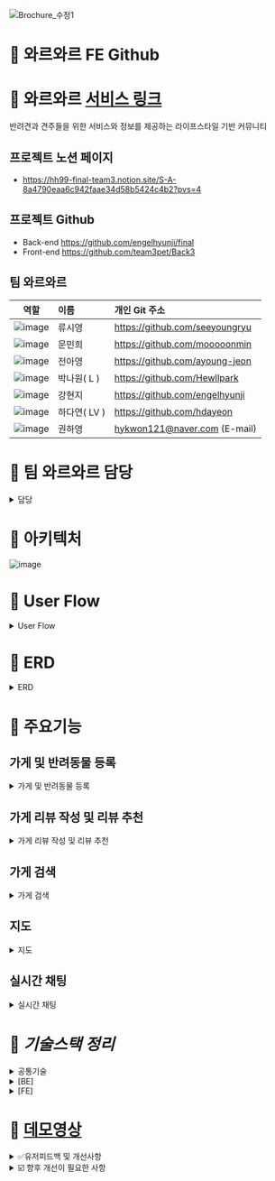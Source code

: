 ![Brochure_수정1](https://github.com/engelhyunji/final/assets/147478174/f94f141f-bf5a-4bc4-b06d-3718dc36e494)


# 🐶 와르와르 FE Github
# 🐶 와르와르 [서비스 링크](https://final-pi-five.vercel.app/)
반려견과 견주들을 위한 서비스와 정보를 제공하는 라이프스타일 기반 커뮤니티

## 프로젝트 노션 페이지
- https://hh99-final-team3.notion.site/S-A-8a4790eaa6c942faae34d58b5424c4b2?pvs=4
## 프로젝트 Github
- Back-end  https://github.com/engelhyunji/final
- Front-end  https://github.com/team3pet/Back3

## 팀 와르와르
| 역할 | 이름 | 개인 Git 주소 |
|    :---:     | :---           | :---          |
|![image](https://github.com/engelhyunji/final/assets/147478174/71bf1b7c-e1c0-4208-b6d2-548f0083dd37)| 류시영     | https://github.com/seeyoungryu |
| ![image](https://github.com/engelhyunji/final/assets/147478174/71bf1b7c-e1c0-4208-b6d2-548f0083dd37)     | 문민희       | https://github.com/mooooonmin    |
| ![image](https://github.com/engelhyunji/final/assets/147478174/71bf1b7c-e1c0-4208-b6d2-548f0083dd37)     | 전아영       |https://github.com/ayoung-jeon   |
| ![image](https://github.com/engelhyunji/final/assets/147478174/71bf1b7c-e1c0-4208-b6d2-548f0083dd37)     | 박나원( L ) | https://github.com/Hewllpark      |
| ![image](https://github.com/engelhyunji/final/assets/147478174/0cf31df6-9185-4ec1-bc65-78e2129b29e4)| 강현지       | https://github.com/engelhyunji |
| ![image](https://github.com/engelhyunji/final/assets/147478174/0cf31df6-9185-4ec1-bc65-78e2129b29e4)| 하다연( LV )| https://github.com/hdayeon |
| ![image](https://github.com/engelhyunji/final/assets/147478174/96b6cc7c-0b61-4b41-a424-9a37d837c4ce)| 권하영       | hykwon121@naver.com (E-mail)|

# 🐾 팀 와르와르 담당
<details>
<summary>담당</summary> 

| 역할 | 이름 | 분담 |
| --- | --- | --- |
| Spring | 류시영 | ‣ 반려동물<br>   - 반려동물 등록, 수정, 삭제<br>   - 페이지네이션 및 정렬 (미구현시 제외)<br>‣ 반려동물 좋아요 (미구현시 제외)<br>   - 좋아요 등록, 삭제, 조회<br>‣ 반려동물 이미지<br> - 등록, 수정 삭제<br>‣ 테스트서버 (http)<br>   - AWS EC2, RDS(MySQL), S3<br>‣ 스케쥴링 서비스 로직 |
| Spring | 문민희 | ‣ 유저<br>   - 회원가입, 로그인(Access/Refresh), 로그아웃<br>‣ 가게<br>   - 가게 등록, 조회, 수정, 삭제<br>‣ 마이페이지<br>   - 내가 등록한 가게, 반려동물, 채팅방 조회<br>   - 내 채팅방의 해시태그 추가, 삭제<br>‣ 채팅<br>   - 채팅방 목록 및 해시태그 목록 조회<br>   - 인기 해시태그 조회<br>   - WebSocket, Stomp 기반 실시간 채팅<br>‣ 테스트서버 (http, https)<br>   - AWS EC2, RDS(MySQL), S3, CodeDeploy<br>‣ Redis<br>   - Refresh Token + JTI 저장<br>   - 채팅방 관련 데이터 저장<br>   - Pub/Sub<br>   - 중복 접속 방지를 위한 JTI 저장<br>‣ Swagger |
| Spring | 전아영 | ‣ 회원가입<br>   - 이메일 인증<br>‣ 이미지<br> - 이미지 관련 등록, 수정, 삭제<br>‣ 가게<br>   - 가게 등록, 조회, 수정, 삭제<br>   - 키워드 검색 (Query DSL)<br>‣ 리뷰<br>    - 리뷰 등록, 조회, 삭제<br>‣ 좋아요<br>   - 등록, 조회, 삭제 |
| Spring✨ | 박나원(L) | ‣ 배포<br>  - Github Actions + Codedeploy, Nginx 서버관리<br>‣ 서버<br>  - 가게, 펫 이미지 관리 (AWS S3)<br>  - 데이터베이스 관리 (AWS RDS - MySQL)<br>  - FE/BE 서버 인프라 조성 (HTTPS - AWS Route53, ACM, EC2)<br>‣ 유저<br>   - 회원탈퇴 (hard delete)<br>‣ 위치정보 (수정 예정!!)<br>  - 카카오 api - 데이터 요청 및 변환, 저장 로직 |
| React | 강현지 | ‣ 반려동물 페이지<br>   - 반려동물 등록, 수정, 삭제<br>‣ 지도 페이지<br>   - 카카오 api<br>   - 가게 주소 등록 및 검색<br>   - 가게 목록 조회<br>   - 위치 마커 표시<br>‣ 메인 페이지<br>   - 가게 조회 상세페이지 이동<br>   - 반려동물 조회 상세페이지 이동<br>   - 케러셀 |
| React ✨ | 하다연(VL) | ‣ 유저관련<br>   - 회원가입, 로그인(Access/Refresh), 로그아웃, 회원탈퇴<br>   - 전역 상태로 저장해서 로그인 상태 확인<br>‣ 가게 페이지<br>   - 등록, 수정<br>   - 카테고리 별 목록 조회<br>   - 검색<br>‣ 마이페이지<br>   - 내가 등록한 가게, 반려동물, 채팅방 조회, 수정, 삭제<br>   - 내 채팅방의 해시태그 추가, 삭제<br>‣ 채팅 페이지<br>   - 채팅방 목록 및 해시태그 목록 조회<br>   - 웹소켓 기반 실시간 채팅 |
| Design | 권하영 | ‣ 디자인 총괄 + 메인페이지 반응형 작업 |

</details>


# 🐾 아키텍처

![image](https://github.com/engelhyunji/final/assets/147478174/834e3c8d-bc6b-4327-9e90-d8eec125c9b0)

# 🐾 User Flow
<details>
  <summary>User Flow</summary> 
  
![image](https://github.com/engelhyunji/final/assets/147478174/0e154dda-eccb-4c9c-9b7c-6f6a30f021ac)
</details>


# 🐾 ERD
<details>
  <summary>ERD</summary> 
  
![image](https://github.com/engelhyunji/final/assets/147478174/55a967b4-e915-4395-998a-69bcb91b4dd7)
</details>

# 🐾 주요기능
## 가게 및 반려동물 등록
<details>
  <summary>가게 및 반려동물 등록</summary> 
- 로그인한 사용자에 한하여 나의 가게 또는 반려동물을 이미지와 함께 **등록**할 수 있습니다.<br>
- 등록한 가게 또는 반려동물은 각 목록페이지에 게시되어 공유됩니다.<br>
  
![image](https://github.com/engelhyunji/final/assets/147478174/d89ad0b9-f305-4471-94a3-55679c0ed34f)
</details>

## 가게 리뷰 작성 및 리뷰 추천
<details>
  <summary>가게 리뷰 작성 및 리뷰 추천</summary>
- 가게에 리뷰를 등록하여 사용자들끼리 정보를 공유할 수 있습니다.<br>
- 가게에 달린 리뷰 중 도움이 된 리뷰에 추천을 할 수 있습니다.<br>
  
![image](https://github.com/engelhyunji/final/assets/147478174/c12938c8-262a-41f6-b4b3-7291edf40ae0)
</details>

## 가게 검색
<details>
  <summary>가게 검색</summary>
- 가게 이름, 위치, 소개 정보를 대상으로 키워드를 검색하여 해당하는 결과를 찾아볼 수 있습니다.<br>
  
![image](https://github.com/engelhyunji/final/assets/147478174/60f949ac-beb2-46f7-8555-82f683df2232)
</details>

## 지도
<details>
  <summary>지도</summary>
- 가게의 위치정보를 바탕으로 카카오api 지도 상에서 가게 검색, 목록 조회가 가능합니다.<br>
  
![image](https://github.com/engelhyunji/final/assets/147478174/e264b37f-708f-4e68-a09a-b0e7def24b64)
</details>

## 실시간 채팅
<details>
  <summary>실시간 채팅</summary>
- 채팅방 전체목록을 볼 수 있고 각 방의 최근 메세지와 등록된 해시태그가 보여집니다.<br>
- 인기 해시태그 7개가 나열되어있고 각 태그를 클릭하면 해당하는 채팅방 확인이 가능합니다.<br>
- 계정 당 두개의 새로운 채팅방을 생성할 수 있고 참여하고픈 채팅방에 입장할 수 있습니다.<br>
- 같은 채팅방에 입장한 유저와 실시간 채팅을 할 수 있습니다.<br>
- 채팅참여자와 각 참여자가 등록한 반려동물을 확인할 수 있습니다.<br>
  
![채팅 예시 이미지](https://github.com/engelhyunji/final/assets/147478174/9196ee1a-178c-482c-ae2b-3d55358197b8)
</details>



# 🐾  *기술스택 정리*

<details>
<summary>공통기술</summary>

| 기술 | 설명 |
| --- | --- |
| WebSocket | - 서버가 클라이언트에게 비동기 메세지를 보낼 때 가장 널리 사용하는 기술<br>- 양방향 메시지 전송 가능 |
| Stomp (StompJs) | - 메세지는 STOMP의 "destination" 헤더를 기반으로 @Controller 객체의 @MethodMapping 메서드로 라우팅 된다.<br>- STOMP의 "destination" 및 Message Type을 기반으로 메세지를 보호하기 위해 Spring Security를 함께 사용할 수 있다 → WebSocket으로 들어오는 요청을 먼저 검증하기 위해 사용 |

</details>

<details>
<summary>[BE]</summary>

  | 기술 | 이유 |
  | --- | --- |
  | Redis | - 소켓 서버 역할은 데이터 검증과 목적지로의 전달이었기에 데이터를 영구적으로 저장할 필요가 없었기에 입력, 삭제 속도가 빠른 인메모리 데이터베이스인 Redis를 사용함.<br>- Redis의 Pub/Sub 기능을 사용해 소켓간의 메시지를 클러스터링 하기 위해 선택함. |
  | Swagger | - API 문서 자동 생성 및 테스트 용이성을 향상시켜 프론트와 백엔드 팀 간의 협업을 강화하기 위함.<br>- API 엔드포인트의 명확한 문서화를 통해 개발 생산성과 서비스 품질을 향상시키기 위해 선택. |
  | Spring Security | - 사용자의 인가, 인증 보안을 위한 대표적인 라이브러리인 Security 사용 |
  | JWT (Access/Refresh) | - 세션정책에서 Stateless 방식을 선택하기 위한 사용<br>- 엑세스토큰의 짧은 유효시간과 탈취의 위험성을 낮추기 위해 리프레시토큰 사용<br>- 중복접속 방지를 위해 토큰 JTI 같이 발급하는 방식으로 사용 |
  | Query DSL | - 검색 가능한 각각의 엔드포인트를 생성하기보단 하나의 엔드포인트에서 조건값을 받아 핸들링이 가능해 유지보수에 좋다고 생각하여 사용<br>- 지금은 가게 이름, 위치, 소개에서 통합으로 검색하고 있으나 향후 더 세부적인 검색기능을 생각하기 때문에 사용 |
  | Nginx | 리버스 프록시를 사용하게 되어 내부 네트워크와 외부 네트워크 간의 중간자 역할을 하여 서버의 실제 IP 주소를 숨김으로서 외부 공격으로부터 서버를 보호하는 데 도움을 줌. 또, 컨텐츠를 압축하고 최적화하여 전송할 수 있어 데이터 전송량을 줄이고 페이지 로딩 속도를 개선하는 데 도움이 됨. |
  | GitHub Actions | 팀원들이 항상 쓰게 되는 깃허브에서 main 브랜치로 트리거를 함으로써 배포가 자동화되며 codedeploy, workflow 두 군데에서 모두 롤백도 용이하기 때문에 선택함. |
  | Amazon RDS | 데이터베이스를 설정하고 유지하는데에 있어서 다른 기능들과 같이 amazon 상에서 관리할 수 있다는 장점과 자동백업이 이루어진다는 장점으로 인해 선택함 |
  | Amazon S3 | codedeploy와도 긴밀히 연결이 가능하고, ec2 instance 등 amazon 내에서 관리가 용이하며 이미지와 같은 파일 업로드 시 용량 부담을 최소화 할 수 있어 선택함 |

</details>

<details>
<summary>[FE]</summary>

  | 기술 | 이유 |
  | --- | --- |
  | React-Query | API 데이터의 캐싱, 동기화 및 상태 관리를 효율적으로 처리하기 위해 선택함. |
  | Axios | HTTP 요청을 쉽게 하고, 더 다양한 설정 옵션을 제공하기 때문에 선택함. |
  | styled-components | 컴포넌트 단위로 스타일을 적용하고, 동적 스타일링이 가능하기 때문에 선택함. |
  | TypeScript | 코드의 안정성을 높이고, 개발 생산성을 향상시키기 위해 선택함. |
  | react-router-dom | A태그만 써도 페이지 이동이 가능하고 다른 라이브러리도 있지만, A태그는 화면을 새로고침한 다음에 페이지를 이동한다는 단점이 있음. 하지만 REACT ROUTER에서는 새로운 페이지를 로드하지 않고 하나의 페이지 안에서 필요한 데이터만 가져오는 형태를 가지기 때문에 불필요한 렌더링을 없애고 웹 어플리케이션 내에서 라우팅을 쉽게 관리하기 위해 선택함. |
  | Vercel | Github를 통해 자동 빌드 및 배포가 가능한 것에 더불어, 배포 최적화로 개발 프로세스가 간단해 선택함. |

</details>



# 🐾  [데모영상](https://youtu.be/nUkjb7pTXLo)


<details>
<summary> ✅유저피드백 및 개선사항</summary>

| 유저피드백 부분 | 개선사항 |
| --- | --- |
| 공통 | • 로고 깨짐 현상<br>• 전체적 디자인 변경 및 수정 |
| 회원가입, 로그인, 로그아웃, 회원탈퇴 | • 회원가입시 입력값의 유효성 검사, 인증방식 추가<br>• 이미 가입되어 있는 이메일로 재가입 가능<br>• 인증번호 재발송 alert 요청<br>• 인증번호 유효시간이 흘러 마이너스로 넘어가는 문제<br>• 닉네임 글자수 제한<br>• 중복로그인 방지 요청<br>• 회원탈퇴 오류 |
| 메인 | • 메인페이지 케러셀 및 펫 이미지 클릭 상세페이지 이동.<br>• 메인페이지 케러셀 에러 수정 |
| 가게 | • 가게 등록시 가게명, 설명 글자수 제한 + 직관적인 글자 수 표시 기능<br>• 필수 입력값 필드 유효성 검사 추가 및 사용자에게 알림<br>• 가게를 등록한 유저는 본인 가게에 리뷰 등록 제한<br>• 전화번호, 시간 필드값 나눠서 조합하는 방식으로 변경<br>• 가게 등록 시 종류 통일 위해 영어에서 한글로 변경<br>• 가게 전체 조회 시 리뷰수 추가<br>• 등록시 이미지 드래그 앤 드롭 업로드 |
| 반려동물 | • 에러 응답값 메세지도 출력되게 수정<br>• 등록시 글자수 제한, 공백처리 제한<br>• 등록시 이미지 드래그 앤 드롭 업로드<br>• 펫 등록 수정 입력필드 글자제한 및 여백 입력 안되게 설정 |
| 리뷰, 좋아요 | • 필수 입력값 필드 유효성 검사 추가 및 사용자에게 알림<br>• 리뷰 글자수 제한<br>• 본인이 작성한 리뷰에만 삭제버튼 보이도록 수정<br>• 한명의 회원이 한 가게에 리뷰 중복 등록 불가하게 수정<br>• 본인의 좋아요 상태 조회 (get 추가) - 좋아요 상태 유지 목적 |
| 채팅, 해시태그 | • 중복 접속 방지<br>• 채팅 공백 메세지 수정 요청<br>• 잦은 입장 알림 메세지 수정 요청<br>• '채팅방 나가기' 버튼을 누르지 않고 나가는 사용자에 대한 처리 요청<br>• 채팅방 삭제 오류<br>• 입장한 유저가 없으면 채팅방 자동 삭제 요청<br>• 채팅 메세지 글자수 제한이 없어서 채팅방 레이아웃을 넘어가는 오류<br>• 채팅방 입장시 입장한 유저 실시간 반영 오류<br>• 채팅방 해시태그 글자수 제한 요청<br>• 채팅방 해시태그 필수입력값 유효성 검사 |
| 마이페이지 | • 마이페이지에서 가게, 펫 등록 가능하도록 수정 요청 |


</details>


<details>
<summary> ☑️ 향후 개선이 필요한 사항</summary>

| 파트 | 향후 개선이 필요한 부분 |
| --- | --- |
| 회원가입, 로그인, 로그아웃, 회원탈퇴 | • 비밀번호 더블 체크<br>• 소셜로그인 추가 요청<br>• 아이디/비밀번호 찾기 기능 요청<br>• 회원 정보 수정 요청<br>• 인증번호 발송 딜레이 타임 |
| 메인 | • 미반영 된 디자인 요소 적용 |
| 가게 | • 해시태그 기능 추가<br>• 이름, 위치, 소개 등 세부조건 추가 검색 |
| 반려동물 | • 좋아요, 팔로우 기능<br>• 세부조건으로 정렬기능 추가 |
| 리뷰, 좋아요 | • 대댓글 기능 추가 요청 |
| 채팅, 해시태그 | • 채팅 메세지 시간 요청 |

</details>
